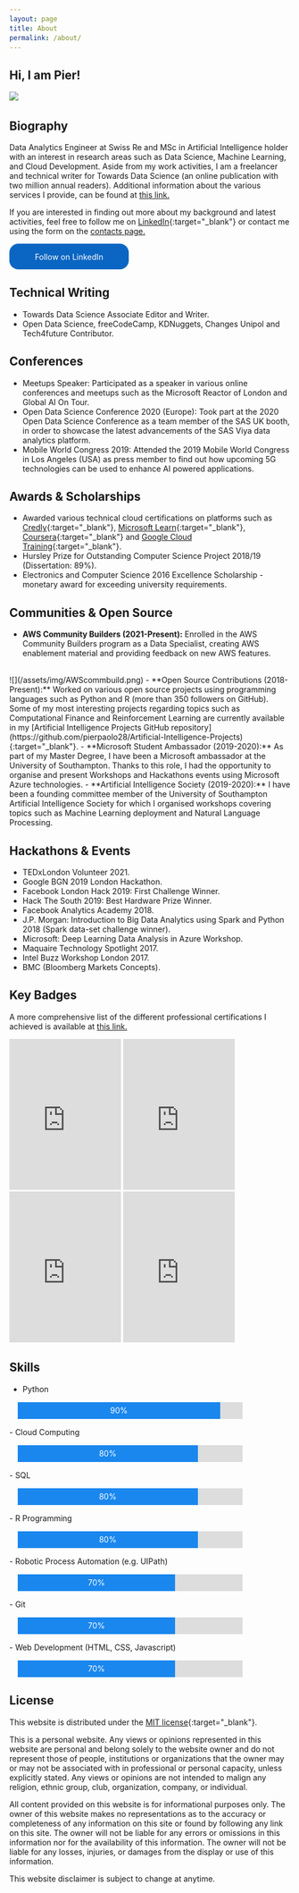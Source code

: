 ```yaml
---
layout: page
title: About
permalink: /about/
---
```


<style>
  #myProgress {
    width: 80%;
    background-color: #ddd;
    margin: 15px;
  }

  #myBar {
    width: 90%;
    height: 30px;
    background-color: #1a87ee;
    text-align: center;
    line-height: 30px;
    color: white;
  }

  #myBar2 {
    width: 70%;
    height: 30px;
    background-color: #1a87ee;
    text-align: center;
    line-height: 30px;
    color: white;
  }

  #myBar3 {
    width: 60%;
    height: 30px;
    background-color: #1a87ee;
    text-align: center;
    line-height: 30px;
    color: white;
  }

  #myBar4 {
    width: 80%;
    height: 30px;
    background-color: #1a87ee;
    text-align: center;
    line-height: 30px;
    color: white;
  }

</style>

<!-- <link rel="stylesheet" href="/assets/css/timeliner.css" type="text/css" media="screen">
<script src="https://ajax.googleapis.com/ajax/libs/jquery/3.1.1/jquery.min.js"></script>
<script type="text/javascript" src="/assets/js/timeliner.js"></script>

<script>
jQuery(document).ready(function($){
  $.timeliner({});
});
</script> -->

## Hi, I am Pier!

![](/assets/img/posts/timeline.gif)

## Biography
Data Analytics Engineer at Swiss Re and MSc in Artificial Intelligence holder with an interest in research areas such as Data Science, Machine Learning, and Cloud Development. Aside from my work activities, I am a freelancer and technical writer for Towards Data Science (an online publication with two million annual readers). Additional information about the various services I provide, can be found at [this link.](/services/)

If you are interested in finding out more about my background and latest activities, feel free to follow me on [LinkedIn](https://www.linkedin.com/comm/mynetwork/discovery-see-all?usecase=PEOPLE_FOLLOWS&followMember=pierpaolo28){:target="_blank"} or contact me using the form on the [contacts page.](/contact/)


<style>
  .libutton {
    display: flex;
    flex-direction: column;
    justify-content: center;
    padding: 7px;
    text-align: center;
    outline: none;
    text-decoration: none !important;
    color: #ffffff !important;
    width: 200px;
    height: 32px;
    border-radius: 16px;
    background-color: #0A66C2;
    font-family: "SF Pro Text", Helvetica, sans-serif;
  }
</style>
<a class="libutton" href="https://www.linkedin.com/comm/mynetwork/discovery-see-all?usecase=PEOPLE_FOLLOWS&followMember=pierpaolo28" target="_blank">Follow on LinkedIn</a>

<!-- <div id="timeline" class="timeline-container">
        <div class="timeline-wrapper">
                <h2 class="timeline-time">2020</h2>

                <dl class="timeline-series">

                        <dt class="timeline-event" id="event01"><a>SAS Institute (Data Scientist)</a></dt>
                        <dd class="timeline-event-content" id="event01EX">
                                <p>Effectively working in the pre-sales division in order to help SAS customers solving various data-driven challenges using Cloud-based technologies (e.g. SAS Viya, Microsoft Azure) and MLOps processes. SAS is a leader in data analytics with more than 40 years of experience and representing about 92% of the US Fortune 100 companies.</p>
                        </dd>

                        <dt class="timeline-event" id="event02"><a>MSc Artificial Intelligence (University of Southampton)</a></dt>
                        <dd class="timeline-event-content" id="event02EX">
                                <p>Distinction (86%). Artificial Intelligence Society Committee member and Microsoft Student Partner.</p>
                        </dd>

                </dl>
        </div>
        <div class="timeline-wrapper">
                <h2 class="timeline-time">2019</h2>

                <dl class="timeline-series">

                 <dt class="timeline-event" id="event03"><a>Digital-Dandelion (Research Data Scientist)</a></dt>
                 <dd class="timeline-event-content" id="event03EX">
                        <p>Collaborated with a variety of business clients in sectors such as finance and e-commerce. In each project, I worked with clients to plan and deliver specialized data solutions. This role has developed my ability to work to a deadline to produce an excellent product, utilizing technologies such as Google Cloud APIs, A/B testing and version control tools (e.g. Git).</p>
                  </dd>

                  <dt class="timeline-event" id="event04"><a>ION Group (Software Engineer Intern)</a></dt>
                  <dd class="timeline-event-content" id="event04EX">
                          <p>Improved ION’s Fidessa online framework working in the Financial Derivatives Automation Team. This role involved working on the client-side using Javascript, and on the server-side using SQL. Throughout this experience, I attended daily Scrum meetings with the rest of the team in order to ensure the best division of workloads and punctual delivery.</p>
                  </dd>

                  <dt class="timeline-event" id="event05"><a>BEng Electronic Engineering (University of Southampton)</a></dt>
                  <dd class="timeline-event-content" id="event05EX">
                          <p>Graduated with First-Class Honours Degree (78.68%).</p>
                  </dd>

                  <dt class="timeline-event" id="event06"><a>Documation Software LTD (Software Engineer Intern)</a></dt>
                  <dd class="timeline-event-content" id="event06EX">
                          <p>Created and implemented two programs using UIPath as a Robotic Process Automation tool to automate supplier’s registration and creation of invoices into financial systems (Sage 50). The two developed programs have then been successfully deployed to production and used by Documation and its customers. Their application has been proved to speed up processes up to three times.</p>
                  </dd>

                </dl>
        </div>

        <div class="timeline-wrapper">
                <h2 class="timeline-time">2018</h2>

                <dl class="timeline-series">

                  <dt class="timeline-event" id="event07"><a>University of Southampton (ECS Research Intern)</a></dt>
                  <dd class="timeline-event-content" id="event07EX">
                          <p>Designed the chip and board layout for a monolithic quantum dot enhanced micro‐display demonstrator device (Micro-LED). This project was carried out in collaboration with a University in Hong Kong to research how to improve the efficiency of next-generation Micro-LED displays.</p>
                  </dd>
                  <dt class="timeline-event" id="event08"><a>Barclays (Technology Spring Intern)</a></dt>
                  <dd class="timeline-event-content" id="event08EX">
                          <p>Attended an Insight Program for Barclays in Glasgow during which I had shadowing sessions for both roles of Developer and Business Analyst. Thanks to this experience I gained a greater understanding of the financial market and of the increasing impact technology is going to have in this environment (e.g. AI, Big Data and APIs).</p>
                  </dd>

                </dl>
        </div>

    <br class="clear">
</div> -->

## Technical Writing
- Towards Data Science Associate Editor and Writer.
- Open Data Science, freeCodeCamp, KDNuggets, Changes Unipol and Tech4future Contributor.

## Conferences
- Meetups Speaker: Participated as a speaker in various online conferences and meetups such as the Microsoft Reactor of London and Global AI On Tour.
- Open Data Science Conference 2020 (Europe): Took part at the 2020 Open Data Science Conference as a team member of the SAS UK booth, in order to showcase the latest advancements of the SAS Viya data analytics platform.
- Mobile World Congress 2019: Attended the 2019 Mobile World Congress in Los Angeles (USA) as press member to find out how upcoming 5G
technologies can be used to enhance AI powered applications.

## Awards & Scholarships
- Awarded various technical cloud certifications on platforms such as [Credly](https://www.credly.com/users/pier-paolo-ippolito/badges){:target="_blank"}, [Microsoft Learn](https://docs.microsoft.com/en-us/users/pier-paolo-ippolito/){:target="_blank"}, [Coursera](https://www.coursera.org/account/accomplishments/specialization/3LZ7B94W5C63){:target="_blank"} and [Google Cloud Training](https://google.qwiklabs.com/public_profiles/e1c7f8ed-a728-4b46-a297-ad490469373a){:target="_blank"}.
- Hursley Prize for Outstanding Computer Science Project 2018/19 (Dissertation: 89%).
- Electronics and Computer Science 2016 Excellence Scholarship - monetary award for exceeding university requirements.

## Communities & Open Source
- **AWS Community Builders (2021-Present):** Enrolled in the AWS Community Builders program as a Data Specialist, creating AWS enablement material and providing feedback on new AWS features.
<br>
![](/assets/img/AWScommbuild.png)
- **Open Source Contributions (2018-Present):** Worked on various open source projects using programming languages such as Python and R (more than 350 followers on GitHub). Some of my most interesting projects regarding topics such as Computational Finance and Reinforcement Learning are currently available in my [Artificial Intelligence Projects GitHub repository](https://github.com/pierpaolo28/Artificial-Intelligence-Projects){:target="_blank"}.
- **Microsoft Student Ambassador (2019-2020):** As part of my Master Degree, I have been a Microsoft ambassador at the University of Southampton. Thanks to this role, I had the opportunity to organise and present Workshops and Hackathons events using Microsoft Azure technologies.
- **Artificial Intelligence Society (2019-2020):** I have been a founding committee member of the University of Southampton Artificial Intelligence Society for which I organised workshops covering topics such as Machine Learning deployment and Natural Language Processing.

## Hackathons & Events
- TEDxLondon Volunteer 2021.
- Google BGN 2019 London Hackathon.
- Facebook London Hack 2019: First Challenge Winner.
- Hack The South 2019: Best Hardware Prize Winner.
- Facebook Analytics Academy 2018.
- J.P. Morgan: Introduction to Big Data Analytics using Spark and Python 2018 (Spark data-set challenge winner).
- Microsoft: Deep Learning Data Analysis in Azure Workshop.
- Maquaire Technology Spotlight 2017.
- Intel Buzz Workshop London 2017.
- BMC (Bloomberg Markets Concepts).

## Key Badges
A more comprehensive list of the different professional certifications I achieved is available at [this link.](/certifications/)

<div data-iframe-width="150" data-iframe-height="270" data-share-badge-id="e0b35d11-71d6-4bc5-8817-5c06b3ebbda5" data-share-badge-host="https://www.credly.com"></div><script type="text/javascript" async src="//cdn.credly.com/assets/utilities/embed.js"></script>
<div data-iframe-width="150" data-iframe-height="270" data-share-badge-id="ccd5a2ab-cbdd-4d08-ba9d-8c8d87baf7e2" data-share-badge-host="https://www.credly.com"></div><script type="text/javascript" async src="//cdn.credly.com/assets/utilities/embed.js"></script>
<div data-iframe-width="150" data-iframe-height="270" data-share-badge-id="1bcee38a-ead5-4160-aa20-0e8d38fdc6d6" data-share-badge-host="https://www.credly.com"></div><script type="text/javascript" async src="//cdn.credly.com/assets/utilities/embed.js"></script>
<div data-iframe-width="150" data-iframe-height="270" data-share-badge-id="c9ff65ff-eb03-42f6-8f92-472677a1e331" data-share-badge-host="https://www.credly.com"></div><script type="text/javascript" async src="//cdn.credly.com/assets/utilities/embed.js"></script>
<div data-iframe-width="150" data-iframe-height="270" data-share-badge-id="51cef660-e6dc-451d-89d3-e676ab002817" data-share-badge-host="https://www.credly.com"></div><script type="text/javascript" async src="//cdn.credly.com/assets/utilities/embed.js"></script>
<div data-iframe-width="150" data-iframe-height="270" data-share-badge-id="22878546-d0e8-4533-af07-ecef14497bff" data-share-badge-host="https://www.credly.com"></div><script type="text/javascript" async src="//cdn.credly.com/assets/utilities/embed.js"></script>
<div data-iframe-width="150" data-iframe-height="270" data-share-badge-id="313d54ba-11d0-4fb6-8ee6-9c89c845f6eb" data-share-badge-host="https://www.youracclaim.com"></div><script type="text/javascript" async src="//cdn.youracclaim.com/assets/utilities/embed.js"></script>
<div data-iframe-width="150" data-iframe-height="270" data-share-badge-id="c12e434f-fc92-45eb-a161-57faf357e49c" data-share-badge-host="https://www.credly.com"></div><script type="text/javascript" async src="//cdn.credly.com/assets/utilities/embed.js"></script>
<div data-iframe-width="150" data-iframe-height="270" data-share-badge-id="604ad224-6c5b-4596-9c48-9491ea2e4931" data-share-badge-host="https://www.credly.com"></div><script type="text/javascript" async src="//cdn.credly.com/assets/utilities/embed.js"></script>
<iframe
  src="https://api.accredible.com/v1/frontend/credential_website_embed_image/badge/51982842"
  width="200"
  height="270"
  frameborder="0">
</iframe>
<iframe
  src="https://api.accredible.com/v1/frontend/credential_website_embed_image/badge/61141707"
  width="200"
  height="270"
  frameborder="0">
</iframe>
<iframe
  src="https://api.accredible.com/v1/frontend/credential_website_embed_image/badge/63840866"
  width="200"
  height="270"
  frameborder="0">
</iframe>
<iframe
  src="https://api.accredible.com/v1/frontend/credential_website_embed_image/badge/65205051"
  width="200"
  height="270"
  frameborder="0">
</iframe>

## Skills
- Python
<div id="myProgress">
  <div id="myBar">90%</div>
</div>
- Cloud Computing
<div id="myProgress">
  <div id="myBar4">80%</div>
</div>
- SQL
<div id="myProgress">
  <div id="myBar4">80%</div>
</div>
- R Programming
<div id="myProgress">
  <div id="myBar4">80%</div>
</div>
- Robotic Process Automation (e.g. UIPath)
<div id="myProgress">
  <div id="myBar2">70%</div>
</div>
- Git
<div id="myProgress">
  <div id="myBar2">70%</div>
</div>
- Web Development (HTML, CSS, Javascript)
<div id="myProgress">
  <div id="myBar2">70%</div>
</div>

## License

This website is distributed under the [MIT license](https://choosealicense.com/licenses/mit/){:target="_blank"}.

This is a personal website. Any views or opinions represented in this website are personal and belong solely to the website owner and do not represent those of people, institutions or organizations that the owner may or may not be associated with in professional or personal capacity, unless explicitly stated. Any views or opinions are not intended to malign any religion, ethnic group, club, organization, company, or individual.

All content provided on this website is for informational purposes only. The owner of this website makes no representations as to the accuracy or completeness of any information on this site or found by following any link on this site. The owner will not be liable for any errors or omissions in this information nor for the availability of this information. The owner will not be liable for any losses, injuries, or damages from the display or use of this information.

This website disclaimer is subject to change at anytime.
